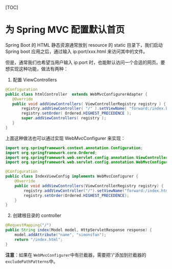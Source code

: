 [TOC]

# 为 Spring MVC 配置默认首页

Spring Boot 的 HTML 静态资源通常放到 resource 的 static 目录下，我们启动 Spring boot 应用之后，通过输入 ip:port/xxx.html 来访问其中的文件。

但是，通常我们也希望当用户输入 ip:port 时，也能默认访问一个合适的网页。要想实现这种功能，做法有两种：

1. 配置 ViewControllers

```java
@Configuration
public class htmlController  extends WebMvcConfigurerAdapter {
   @Override
   public void addViewControllers( ViewControllerRegistry registry ) {
       registry.addViewController( "/" ).setViewName( "forward:/index.html" );
       registry.setOrder( Ordered.HIGHEST_PRECEDENCE );
       super.addViewControllers( registry );
   }
}
```

上面这种做法也可以通过实现 WebMvcConfigurer 来实现：

```java
import org.springframework.context.annotation.Configuration;
import org.springframework.core.Ordered;
import org.springframework.web.servlet.config.annotation.ViewControllerRegistry;
import org.springframework.web.servlet.config.annotation.WebMvcConfigurer;

@Configuration
public class IndexViewConfig implements WebMvcConfigurer {
    @Override
    public void addViewControllers(ViewControllerRegistry registry) {
        registry.addViewController("/").setViewName("forward:/index.html");
        registry.setOrder(Ordered.HIGHEST_PRECEDENCE);
    }
}
```

2. 创建根目录的 controller

```java
@RequestMapping("/")
public String index(Model model, HttpServletResponse response) {
    model.addAttribute("name", "simonsfan");
    return "/index.html";
}
```

**注意**：如果在 `WebMvcConfigurer`中有拦截器，需要把'/'添加到拦截器的 `excludePathPatterns`中。
